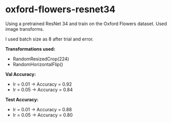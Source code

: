 # oxford-flowers-resnet34

Using a pretrained ResNet 34 and train on the Oxford Flowers dataset. Used image transforms.

I used batch size as 8 after trial and error.

**Transformations used:**

*    RandomResizedCrop(224)
*    RandomHorizontalFlip()

**Val Accuracy:**

* lr = 0.01 &rarr; Accuracy = 0.92
* lr = 0.05 &rarr; Accuracy = 0.84

**Test Accuracy:**

* lr = 0.01 &rarr; Accuracy = 0.88
* lr = 0.05 &rarr; Accuracy = 0.80
